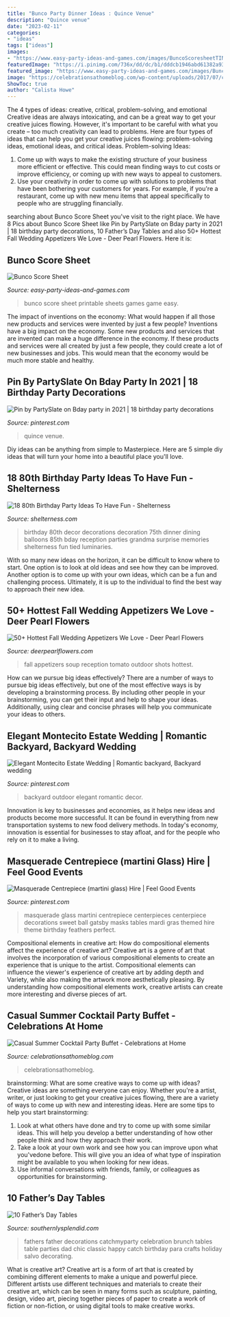 ```yaml
---
title: "Bunco Party Dinner Ideas : Quince Venue"
description: "Quince venue"
date: "2023-02-11"
categories:
- "ideas"
tags: ["ideas"]
images:
- "https://www.easy-party-ideas-and-games.com/images/BuncoScoresheetTINY.png"
featuredImage: "https://i.pinimg.com/736x/dd/dc/b1/dddcb1946abd61382a937fd7c0656a47.jpg"
featured_image: "https://www.easy-party-ideas-and-games.com/images/BuncoScoresheetTINY.png"
image: "https://celebrationsathomeblog.com/wp-content/uploads/2017/07/chicken-skewers-630x866.jpg"
ShowToc: true
author: "Calista Howe"
---
```



The 4 types of ideas: creative, critical, problem-solving, and emotional
Creative ideas are always intoxicating, and can be a great way to get your creative juices flowing. However, it's important to be careful with what you create – too much creativity can lead to problems. Here are four types of ideas that can help you get your creative juices flowing: problem-solving ideas, emotional ideas, and critical ideas.
Problem-solving Ideas: 
1) Come up with ways to make the existing structure of your business more efficient or effective. This could mean finding ways to cut costs or improve efficiency, or coming up with new ways to appeal to customers. 
2) Use your creativity in order to come up with solutions to problems that have been bothering your customers for years. For example, if you're a restaurant, come up with new menu items that appeal specifically to people who are struggling financially.

	

		
searching about Bunco Score Sheet you've visit to the right place. We have 8 Pics about Bunco Score Sheet like Pin by PartySlate on Bday party in 2021 | 18 birthday party decorations, 10 Father’s Day Tables and also 50+ Hottest Fall Wedding Appetizers We Love - Deer Pearl Flowers. Here it is:
		
    
## Bunco Score Sheet

<img loading=lazy src="https://www.easy-party-ideas-and-games.com/images/BuncoScoresheetTINY.png" onerror="this.onerror=null;this.src='https://tse1.mm.bing.net/th?id=OIP.yMU1tOOmisd30BsbxbcUEAHaLG&amp;pid=15.1';" alt="Bunco Score Sheet">

_Source: easy-party-ideas-and-games.com_

>bunco score sheet printable sheets games game easy. 

	

The impact of inventions on the economy: What would happen if all those new products and services were invented by just a few people?
Inventions have a big impact on the economy. Some new products and services that are invented can make a huge difference in the economy. If these products and services were all created by just a few people, they could create a lot of new businesses and jobs. This would mean that the economy would be much more stable and healthy.

    
## Pin By PartySlate On Bday Party In 2021 | 18 Birthday Party Decorations

<img loading=lazy src="https://i.pinimg.com/736x/16/42/e4/1642e4f42cc0d4f44fa4986edd866e79.jpg" onerror="this.onerror=null;this.src='https://tse2.mm.bing.net/th?id=OIP.AGEK7LF8syRHX5_1vNEGHwHaLH&amp;pid=15.1';" alt="Pin by PartySlate on Bday party in 2021 | 18 birthday party decorations">

_Source: pinterest.com_

>quince venue. 

	

Diy ideas can be anything from simple to Masterpiece. Here are 5 simple diy ideas that will turn your home into a beautiful place you'll love.

    
## 18 80th Birthday Party Ideas To Have Fun - Shelterness

<img loading=lazy src="https://i.shelterness.com/2017/02/07-all-blue-party-reception-decor-for-an-80th-birthday-party.jpg" onerror="this.onerror=null;this.src='https://tse3.mm.bing.net/th?id=OIP.1h5QmiweMjQ6LgKqsIyFwwHaJ4&amp;pid=15.1';" alt="18 80th Birthday Party Ideas To Have Fun - Shelterness">

_Source: shelterness.com_

>birthday 80th decor decorations decoration 75th dinner dining balloons 85th bday reception parties grandma surprise memories shelterness fun tied luminaries. 

	

With so many new ideas on the horizon, it can be difficult to know where to start. One option is to look at old ideas and see how they can be improved. Another option is to come up with your own ideas, which can be a fun and challenging process. Ultimately, it is up to the individual to find the best way to approach their new idea.

    
## 50+ Hottest Fall Wedding Appetizers We Love - Deer Pearl Flowers

<img loading=lazy src="https://www.deerpearlflowers.com/wp-content/uploads/2015/04/Tomato-Soup-Shots-Outdoor-Fall-Charlottesville-Wedding-Reception.jpg" onerror="this.onerror=null;this.src='https://tse1.mm.bing.net/th?id=OIP.e5GnwRAW3ebscvCTXFPjzAHaLH&amp;pid=15.1';" alt="50+ Hottest Fall Wedding Appetizers We Love - Deer Pearl Flowers">

_Source: deerpearlflowers.com_

>fall appetizers soup reception tomato outdoor shots hottest. 

	

How can we pursue big ideas effectively?
There are a number of ways to pursue big ideas effectively, but one of the most effective ways is by developing a brainstorming process. By including other people in your brainstorming, you can get their input and help to shape your ideas. Additionally, using clear and concise phrases will help you communicate your ideas to others.

    
## Elegant Montecito Estate Wedding | Romantic Backyard, Backyard Wedding

<img loading=lazy src="https://i.pinimg.com/736x/dd/dc/b1/dddcb1946abd61382a937fd7c0656a47.jpg" onerror="this.onerror=null;this.src='https://tse1.mm.bing.net/th?id=OIP.kCs-QhdjsFqctrPdwQQecgHaLH&amp;pid=15.1';" alt="Elegant Montecito Estate Wedding | Romantic backyard, Backyard wedding">

_Source: pinterest.com_

>backyard outdoor elegant romantic decor. 

	

Innovation is key to businesses and economies, as it helps new ideas and products become more successful. It can be found in everything from new transportation systems to new food delivery methods. In today's economy, innovation is essential for businesses to stay afloat, and for the people who rely on it to make a living.

    
## Masquerade Centrepiece (martini Glass) Hire | Feel Good Events

<img loading=lazy src="https://i.pinimg.com/736x/18/73/14/187314623e8a29a887257e3f870e7cf8.jpg" onerror="this.onerror=null;this.src='https://tse1.mm.bing.net/th?id=OIP.Ft1os21G2qNp0MDf64zzcAHaLH&amp;pid=15.1';" alt="Masquerade Centrepiece (martini glass) Hire | Feel Good Events">

_Source: pinterest.com_

>masquerade glass martini centrepiece centerpieces centerpiece decorations sweet ball gatsby masks tables mardi gras themed hire theme birthday feathers perfect. 

	

Compositional elements in creative art: How do compositional elements affect the experience of creative art?
Creative art is a genre of art that involves the incorporation of various compositional elements to create an experience that is unique to the artist. Compositional elements can influence the viewer's experience of creative art by adding depth and Variety, while also making the artwork more aesthetically pleasing. By understanding how compositional elements work, creative artists can create more interesting and diverse pieces of art.

    
## Casual Summer Cocktail Party Buffet - Celebrations At Home

<img loading=lazy src="https://celebrationsathomeblog.com/wp-content/uploads/2017/07/chicken-skewers-630x866.jpg" onerror="this.onerror=null;this.src='https://tse1.mm.bing.net/th?id=OIP.pb9FK18L2iu2L7B8OYKkKgHaKL&amp;pid=15.1';" alt="Casual Summer Cocktail Party Buffet - Celebrations at Home">

_Source: celebrationsathomeblog.com_

>celebrationsathomeblog. 

	

brainstorming: What are some creative ways to come up with ideas?
Creative ideas are something everyone can enjoy. Whether you're a artist, writer, or just looking to get your creative juices flowing, there are a variety of ways to come up with new and interesting ideas. Here are some tips to help you start brainstorming: 
1. Look at what others have done and try to come up with some similar ideas. This will help you develop a better understanding of how other people think and how they approach their work. 
2. Take a look at your own work and see how you can improve upon what you'vedone before. This will give you an idea of what type of inspiration might be available to you when looking for new ideas. 
3. Use informal conversations with friends, family, or colleagues as opportunities for brainstorming.

    
## 10 Father’s Day Tables

<img loading=lazy src="https://www.southernlysplendid.com/wp-content/uploads/2017/06/dad5.jpg" onerror="this.onerror=null;this.src='https://tse1.mm.bing.net/th?id=OIP.J4TcnNjgpOjH6vCGTHaQTgHaJ4&amp;pid=15.1';" alt="10 Father’s Day Tables">

_Source: southernlysplendid.com_

>fathers father decorations catchmyparty celebration brunch tables table parties dad chic classic happy catch birthday para crafts holiday salvo decorating. 

	

What is creative art?
Creative art is a form of art that is created by combining different elements to make a unique and powerful piece. Different artists use different techniques and materials to create their creative art, which can be seen in many forms such as sculpture, painting, design, video art, piecing together pieces of paper to create a work of fiction or non-fiction, or using digital tools to make creative works.

